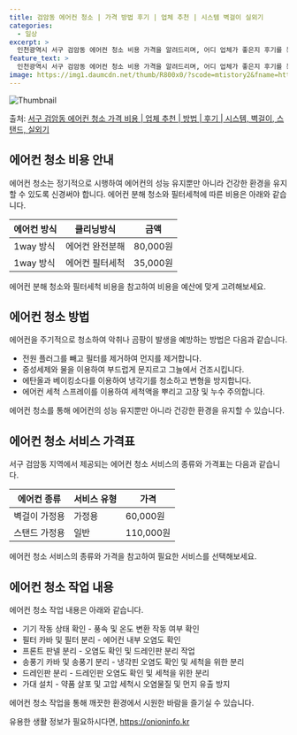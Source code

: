 ```yaml
---
title: 검암동 에어컨 청소 | 가격 방법 후기 | 업체 추천 | 시스템 벽걸이 실외기
categories:
  - 일상
excerpt: >
  인천광역시 서구 검암동 에어컨 청소 비용 가격을 알려드리며, 어디 업체가 좋은지 후기를 통해 알아보겠습니다. 현재 글에서는 시스템, 벽걸이, 스탠드, 실외기 각각에 대해 청소 비용이 나와 있으니 참고하시면 되겠습니다. 에어컨 분해 청소 방법 보기 👈 클릭셀프 에어컨 청소 방법 보기👈 클릭서구 검암동 에어컨 청소 비용시스템에어컨 방식클리닝방식금액1way 방식에어컨 완전분해80,000원1way 방식에어컨 필터세척35,000원2way 방식에어컨 완전분해90,000원2way 방식에어컨 필터세척35,000원4way 방식에어컨 완전분해120,000원4way 방식에어컨 필터세척35,000원원형방식에어컨 완전분해140,000원원형방식에어컨 필터세척35,000원에어컨 청소 견적 샘플 보기 👈 클릭에어컨 냄새의 원인에어컨..
feature_text: >
  인천광역시 서구 검암동 에어컨 청소 비용 가격을 알려드리며, 어디 업체가 좋은지 후기를 통해 알아보겠습니다. 현재 글에서는 시스템, 벽걸이, 스탠드, 실외기 각각에 대해 청소 비용이 나와 있으니 참고하시면 되겠습니다. 에어컨 분해 청소 방법 보기 👈 클릭셀프 에어컨 청소 방법 보기👈 클릭서구 검암동 에어컨 청소 비용시스템에어컨 방식클리닝방식금액1way 방식에어컨 완전분해80,000원1way 방식에어컨 필터세척35,000원2way 방식에어컨 완전분해90,000원2way 방식에어컨 필터세척35,000원4way 방식에어컨 완전분해120,000원4way 방식에어컨 필터세척35,000원원형방식에어컨 완전분해140,000원원형방식에어컨 필터세척35,000원에어컨 청소 견적 샘플 보기 👈 클릭에어컨 냄새의 원인에어컨..
image: https://img1.daumcdn.net/thumb/R800x0/?scode=mtistory2&fname=https%3A%2F%2Fblog.kakaocdn.net%2Fdn%2F36eCZ%2FbtsHxRlLx0x%2FLUwKAa20Xhtk3cBMaHz660%2Fimg.webp
---
```


![Thumbnail](https://img1.daumcdn.net/thumb/R800x0/?scode=mtistory2&fname=https%3A%2F%2Fblog.kakaocdn.net%2Fdn%2F36eCZ%2FbtsHxRlLx0x%2FLUwKAa20Xhtk3cBMaHz660%2Fimg.webp)

<p>출처: <a href="https://onioninfo.kr/entry/%EC%84%9C%EA%B5%AC-%EA%B2%80%EC%95%94%EB%8F%99-%EC%97%90%EC%96%B4%EC%BB%A8-%EC%B2%AD%EC%86%8C-%EA%B0%80%EA%B2%A9-%EB%B9%84%EC%9A%A9-%EC%97%85%EC%B2%B4-%EC%B6%94%EC%B2%9C-%EB%B0%A9%EB%B2%95-%ED%9B%84%EA%B8%B0-%EC%8B%9C%EC%8A%A4%ED%85%9C-%EB%B2%BD%EA%B1%B8%EC%9D%B4-%EC%8A%A4%ED%83%A0%EB%93%9C-%EC%8B%A4%EC%99%B8%EA%B8%B0" rel="dofollow">서구 검암동 에어컨 청소 가격 비용 | 업체 추천 | 방법 | 후기 | 시스템, 벽걸이, 스탠드, 실외기</a> </p>

## 에어컨 청소 비용 안내

에어컨 청소는 정기적으로 시행하여 에어컨의 성능 유지뿐만 아니라 건강한 환경을 유지할 수 있도록 신경써야 합니다. 에어컨 분해 청소와
필터세척에 따른 비용은 아래와 같습니다.

**에어컨 방식** | **클리닝방식** | **금액**  
---|---|---  
1way 방식 | 에어컨 완전분해 | 80,000원  
1way 방식 | 에어컨 필터세척 | 35,000원  
  
에어컨 분해 청소와 필터세척 비용을 참고하여 비용을 예산에 맞게 고려해보세요.

## 에어컨 청소 방법

에어컨을 주기적으로 청소하여 악취나 곰팡이 발생을 예방하는 방법은 다음과 같습니다.

  * 전원 플러그를 빼고 필터를 제거하여 먼지를 제거합니다.
  * 중성세제와 물을 이용하여 부드럽게 문지르고 그늘에서 건조시킵니다.
  * 에탄올과 베이킹소다를 이용하여 냉각기를 청소하고 변형을 방지합니다.
  * 에어컨 세척 스프레이를 이용하여 세척액을 뿌리고 고장 및 누수 주의합니다.

에어컨 청소를 통해 에어컨의 성능 유지뿐만 아니라 건강한 환경을 유지할 수 있습니다.

## 에어컨 청소 서비스 가격표

서구 검암동 지역에서 제공되는 에어컨 청소 서비스의 종류와 가격표는 다음과 같습니다.

**에어컨 종류** | **서비스 유형** | **가격**  
---|---|---  
벽걸이 가정용 | 가정용 | 60,000원  
스탠드 가정용 | 일반 | 110,000원  
  
에어컨 청소 서비스의 종류와 가격을 참고하여 필요한 서비스를 선택해보세요.

## 에어컨 청소 작업 내용

에어컨 청소 작업 내용은 아래와 같습니다.

  * 기기 작동 상태 확인 - 풍속 및 온도 변환 작동 여부 확인
  * 필터 카바 및 필터 분리 - 에어컨 내부 오염도 확인
  * 프론트 판넬 분리 - 오염도 확인 및 드레인판 분리 작업
  * 송풍기 카바 및 송풍기 분리 - 냉각핀 오염도 확인 및 세척을 위한 분리
  * 드레인판 분리 - 드레인판 오염도 확인 및 세척을 위한 분리
  * 가대 설치 - 약품 살포 및 고압 세척시 오염물질 및 먼지 유출 방지

에어컨 청소 작업을 통해 깨끗한 환경에서 시원한 바람을 즐기실 수 있습니다.

 

유용한 생활 정보가 필요하시다면, <a href="https://onioninfo.kr" rel="dofollow">https://onioninfo.kr</a>


